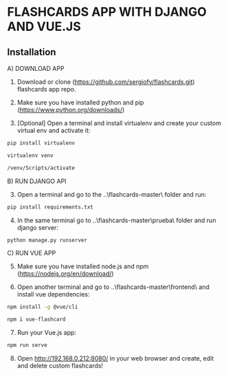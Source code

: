 # FLASHCARDS APP WITH DJANGO AND VUE.JS

## Installation


A) DOWNLOAD APP

1. Download or clone (https://github.com/sergiofv/flashcards.git) flashcards app repo.

2. Make sure you have installed python and pip (https://www.python.org/downloads/)

3. [Optional] Open a terminal and install virtualenv and create your custom virtual env and activate it:

```bash
pip install virtualenv
```

```bash
virtualenv venv
```

```bash
/venv/Scripts/activate
```

B) RUN DJANGO API

3. Open a terminal and go to the ..\flashcards-master\ folder and run:

```bash
pip install requirements.txt
```

4. In the same terminal go to ..\flashcards-master\prueba\ folder and run django server:

```bash
python manage.py runserver
```

C) RUN VUE APP 

5. Make sure you have installed node.js and npm (https://nodejs.org/en/download/)

6. Open another terminal and go to ..\flashcards-master\frontend\ and install vue dependencies:

```bash
npm install -g @vue/cli
```

```bash
npm i vue-flashcard
```

7. Run your Vue.js app:

```bash
npm run serve
```

8. Open http://192.168.0.212:8080/ in your web browser and create, edit and delete custom flashcards!

